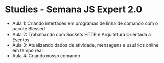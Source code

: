 # Studies - Semana JS Expert 2.0

- Aula 1: Criando interfaces em programas de linha de comando com o pacote Blessed
- Aula 2: Trabalhando com Sockets HTTP e Arquitetura Orientada a Eventos
- Aula 3: Atualizando dados de atividade, mensagens e usuários online em tempo real
- Aula 4: Criando nosso comando